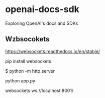 # openai-docs-sdk
Exploring OpenAI's docs and SDKs



## Wzbsocokets
https://websockets.readthedocs.io/en/stable/

pip install websockets

$ python -m http.server


python app.py


websockets ws://localhost:8001/